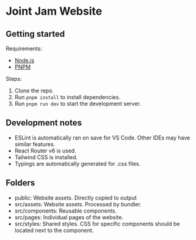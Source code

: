 # Joint Jam Website

## Getting started

Requirements:
- [Node.js](https://nodejs.org/en/download)
- [PNPM](https://pnpm.io/installation)

Steps:
1. Clone the repo.
2. Run `pnpm install` to install dependencies.
3. Run `pnpm run dev` to start the development server.

## Development notes

- ESLint is automatically ran on save for VS Code. Other IDEs may have similar features.
- React Router v6 is used.
- Tailwind CSS is installed.
- Typings are automatically generated for .css files.

## Folders

- public: Website assets. Directly copied to output
- src/assets: Website assets. Processed by bundler.
- src/components: Reusable components.
- src/pages: Individual pages of the website.
- src/styles: Shared styles. CSS for specific components should be located next to the component.
